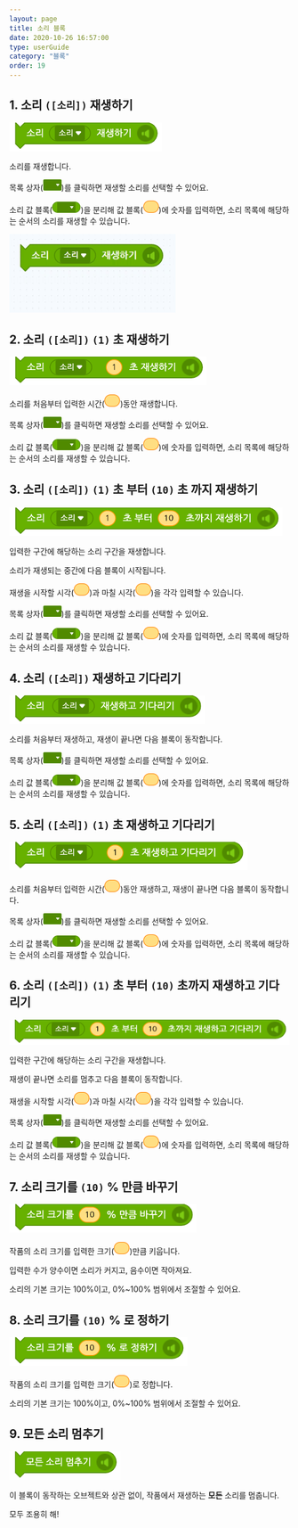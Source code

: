 ```yaml
---
layout: page
title: 소리 블록
date: 2020-10-26 16:57:00
type: userGuide
category: "블록"
order: 19
---
```


## 1. 소리 `([소리])` 재생하기



![block-sound](images/block-sound-01.png)



소리를 재생합니다.

목록 상자(<img src="images/icon/dropdown-sound.png" style="zoom:50%;" />)를 클릭하면 재생할 소리를 선택할 수 있어요.

소리 값 블록(<img src="images\icon\icon-soundvalue.png" alt="icon-soundvalue" style="zoom:50%;" />)을 분리해 값 블록(<img src="images/icon/value.png" alt="value" style="zoom:50%;" />)에 숫자를 입력하면, 소리 목록에 해당하는 순서의 소리를 재생할 수 있습니다.



<img src="images\window\sound-input-change.gif" alt="sound-input-change" style="zoom:70%;" />





## 2. 소리 `([소리])` `(1)` 초 재생하기



![block-sound](images/block-sound-02.png)



소리를 처음부터 입력한 시간(<img src="images/icon/value.png" alt="value" style="zoom:50%;" />)동안 재생합니다.

목록 상자(<img src="images/icon/dropdown-sound.png" style="zoom:50%;" />)를 클릭하면 재생할 소리를 선택할 수 있어요.

소리 값 블록(<img src="images\icon\icon-soundvalue.png" alt="icon-soundvalue" style="zoom:50%;" />)을 분리해 값 블록(<img src="images/icon/value.png" alt="value" style="zoom:50%;" />)에 숫자를 입력하면, 소리 목록에 해당하는 순서의 소리를 재생할 수 있습니다.





## 3. 소리 `([소리])` `(1)` 초 부터 `(10)` 초 까지 재생하기

####  

![block-sound](images/block-sound-03.png)



입력한 구간에 해당하는 소리 구간을 재생합니다.

소리가 재생되는 중간에 다음 블록이 시작됩니다.

재생을 시작할 시각(<img src="images/icon/value.png" alt="value" style="zoom:50%;" />)과 마칠 시각(<img src="images/icon/value.png" alt="value" style="zoom:50%;" />)을 각각 입력할 수 있습니다.

목록 상자(<img src="images/icon/dropdown-sound.png" style="zoom:50%;" />)를 클릭하면 재생할 소리를 선택할 수 있어요.

소리 값 블록(<img src="images\icon\icon-soundvalue.png" alt="icon-soundvalue" style="zoom:50%;" />)을 분리해 값 블록(<img src="images/icon/value.png" alt="value" style="zoom:50%;" />)에 숫자를 입력하면, 소리 목록에 해당하는 순서의 소리를 재생할 수 있습니다.





## 4. 소리 `([소리])` 재생하고 기다리기



![block-sound](images/block-sound-04.png)



소리를 처음부터 재생하고, 재생이 끝나면 다음 블록이 동작합니다.

목록 상자(<img src="images/icon/dropdown-sound.png" style="zoom:50%;" />)를 클릭하면 재생할 소리를 선택할 수 있어요.

소리 값 블록(<img src="images\icon\icon-soundvalue.png" alt="icon-soundvalue" style="zoom:50%;" />)을 분리해 값 블록(<img src="images/icon/value.png" alt="value" style="zoom:50%;" />)에 숫자를 입력하면, 소리 목록에 해당하는 순서의 소리를 재생할 수 있습니다.





## 5. 소리 `([소리])` `(1)` 초 재생하고 기다리기



![block-sound](images/block-sound-05.png)



소리를 처음부터 입력한 시간(<img src="images/icon/value.png" alt="value" style="zoom:50%;" />)동안 재생하고, 재생이 끝나면 다음 블록이 동작합니다.

목록 상자(<img src="images/icon/dropdown-sound.png" style="zoom:50%;" />)를 클릭하면 재생할 소리를 선택할 수 있어요.

소리 값 블록(<img src="images\icon\icon-soundvalue.png" alt="icon-soundvalue" style="zoom:50%;" />)을 분리해 값 블록(<img src="images/icon/value.png" alt="value" style="zoom:50%;" />)에 숫자를 입력하면, 소리 목록에 해당하는 순서의 소리를 재생할 수 있습니다.





## 6. 소리 `([소리])` `(1)` 초 부터 `(10)` 초까지 재생하고 기다리기



![block-sound](images/block-sound-06.png)



입력한 구간에 해당하는 소리 구간을 재생합니다.  

재생이 끝나면 소리를 멈추고 다음 블록이 동작합니다.                     

재생을 시작할 시각(<img src="images/icon/value.png" alt="value" style="zoom:50%;" />)과 마칠 시각(<img src="images/icon/value.png" alt="value" style="zoom:50%;" />)을 각각 입력할 수 있습니다.

목록 상자(<img src="images/icon/dropdown-sound.png" style="zoom:50%;" />)를 클릭하면 재생할 소리를 선택할 수 있어요.

소리 값 블록(<img src="images\icon\icon-soundvalue.png" alt="icon-soundvalue" style="zoom:50%;" />)을 분리해 값 블록(<img src="images/icon/value.png" alt="value" style="zoom:50%;" />)에 숫자를 입력하면, 소리 목록에 해당하는 순서의 소리를 재생할 수 있습니다.





## 7. 소리 크기를 `(10)` % 만큼 바꾸기



![block-sound](images/block-sound-07.png)



작품의 소리 크기를 입력한 크기(<img src="images/icon/value.png" alt="value" style="zoom:50%;" />)만큼 키웁니다.

입력한 수가 양수이면 소리가 커지고, 음수이면 작아져요.

소리의 기본 크기는 100%이고, 0%~100% 범위에서 조절할 수 있어요.





## 8. 소리 크기를 `(10)` % 로 정하기



![block-sound](images/block-sound-08.png)



작품의 소리 크기를 입력한 크기(<img src="images/icon/value.png" alt="value" style="zoom:50%;" />)로 정합니다.

소리의 기본 크기는 100%이고, 0%~100% 범위에서 조절할 수 있어요.





## 9. 모든 소리 멈추기



![block-sound](images/block-sound-09.png)



이 블록이 동작하는 오브젝트와 상관 없이, 작품에서 재생하는 **모든** 소리를 멈춥니다.

모두 조용히 해!
